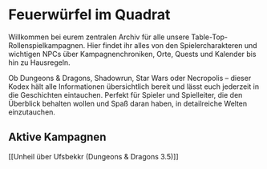 # Feuerwürfel im Quadrat

Willkommen bei eurem zentralen Archiv für alle unsere Table-Top-Rollenspielkampagnen. Hier findet ihr alles von den Spielercharakteren und wichtigen NPCs über Kampagnenchroniken, Orte, Quests und Kalender bis hin zu Hausregeln.

Ob Dungeons & Dragons, Shadowrun, Star Wars oder Necropolis – dieser Kodex hält alle Informationen übersichtlich bereit und lässt euch jederzeit in die Geschichten eintauchen. Perfekt für Spieler und Spielleiter, die den Überblick behalten wollen und Spaß daran haben, in detailreiche Welten einzutauchen.

## Aktive Kampagnen
[[Unheil über Ufsbekkr (Dungeons & Dragons 3.5)]]

